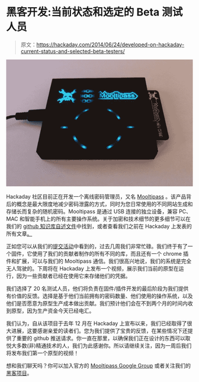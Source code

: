 # 黑客开发:当前状态和选定的 Beta 测试人员

> 原文：<https://hackaday.com/2014/06/24/developed-on-hackaday-current-status-and-selected-beta-testers/>

[![Mooltipass final prototype](img/1d625f1aded0e7fd2ac3b0269da18efa.png)](http://hackaday.com/wp-content/uploads/2014/06/mooltipass_f.jpg)

Hackaday 社区目前正在开发一个离线密码管理员，又名 [Mooltipass](http://hackaday.io/project/86-Mooltipass) 。该产品背后的概念是最大限度地减少密码泄露的方式，同时为您日常使用的不同网站生成和存储长而复杂的随机密码。Mooltipass 是通过 USB 连接的独立设备，兼容 PC、MAC 和智能手机上的所有主要操作系统。关于加密和技术细节的更多细节可以在我们的 [github 知识库自述文件](https://github.com/limpkin/mooltipass)中找到，或者查看我们之前在 Hackaday 上发表的所有文章[。](http://hackaday.com/tag/developed-on-hackaday/)

正如您可以从我们的[提交活动](https://github.com/limpkin/mooltipass/graphs/commit-activity)中看到的，过去几周我们非常忙碌。我们终于有了一个固件，它使用了我们的贡献者制作的所有不同的库，而且还有一个 chrome 插件和扩展，可以与我们的 Mooltipass 通信。我们很高兴地说，我们的系统是完全无人驾驶的。下周将在 Hackaday 上发布一个视频，展示我们当前的原型在运行，因为一些贡献者已经在使用它来存储他们的凭据。

我们选择了 20 名测试人员，他们将负责在固件/插件开发的最后阶段为我们提供有价值的反馈。选择是基于他们当前拥有的密码数量、他们使用的操作系统，以及他们是否愿意为原型生产成本做出贡献。我们预计他们会在不到两个月的时间内收到原型，因为生产资金今天已经电汇。

我们认为，自从该项目于去年 12 月在 Hackaday 上宣布以来，我们已经取得了很大进展，这要感谢亲爱的读者们。您为我们提供了宝贵的反馈，在某些情况下还提供了重要的 github 推送请求。你一直在那里，以确保我们正在设计的东西可以取悦大多数(非)精通技术的人，我们为此感谢你。所以请继续关注，因为一周后我们将发布我们第一个原型的视频！

想和我们聊天吗？你可以加入官方的 [Mooltipass Google Group](https://groups.google.com/forum/?hl=en#!forum/mooltipass) 或者关注我们的[黑客项目](http://hackaday.io/project/86-Mooltipass)。